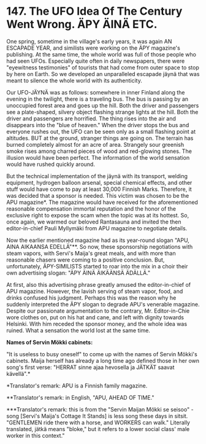 


    
# 147. The UFO Idea Of The Century Went Wrong. ÄPY ÄINÄ ETC.

One spring, sometime in the village's early years, it was again AN ESCAPADE YEAR, and similists were working on the ÄPY magazine's publishing. At the same time, the whole world was full of those people who had seen UFOs. Especially quite often in daily newspapers, there were "eyewitness testimonies" of tourists that had come from outer space to stop by here on Earth. So we developed an unparalleled escapade jäynä that was meant to silence the whole world with its authenticity.

Our UFO-JÄYNÄ was as follows: somewhere in inner Finland along the evening in the twilight, there is a traveling bus. The bus is passing by an unoccupied forest area and goes up the hill. Both the driver and passengers see a plate-shaped, silvery object flashing strange lights at the hill. Both the driver and passengers are horrified. The thing rises into the air and disappears into the "blue of heaven." When the driver stops the bus and everyone rushes out, the UFO can be seen only as a small flashing point at altitudes. BUT at the ground, stranger things are going on. The terrain has burned completely almost for an acre of area. Strangely sour greenish smoke rises among charred pieces of wood and red-glowing stones. The illusion would have been perfect. The information of the world sensation would have rushed quickly around.

But the technical implementation of the jäynä with its transport, welding equipment, hydrogen balloon arsenal, special chemical effects, and other stuff would have come to pay at least 30,000 Finnish Marks. Therefore, it was decided that a sponsor is needed. This victim was chosen to be the APU magazine\*. The magazine would have received for the aforementioned reasonable compensation immortal reputation and the honor of the exclusive right to expose the scam when the topic was at its hottest. So, once again, we warmed our beloved Rantasauna and invited the then editor-in-chief Pauli Myllymäki from APU magazine to negotiate details.

Now the earlier mentioned magazine had as its year-round slogan "APU, AINA AIKAANSA EDELLÄ"\*\*. So now, these sponsorship negotiations with steam vapors, with Servi's Maija's great meals, and with more than reasonable chasers were coming to a positive conclusion. But, unfortunately, ÄPY-SIMILISTS started to roar into the mix in a choir their own advertising slogan: "ÄPY ÄINÄ ÄIKÄÄNSÄ ÄDÄLLÄ."

At first, also this advertising phrase greatly amused the editor-in-chief of APU magazine. However, the lavish serving of steam vapor, food, and drinks confused his judgment. Perhaps this was the reason why he suddenly interpreted the ÄPY slogan to degrade APU's venerable magazine. Despite our passionate argumentation to the contrary, Mr. Editor-in-Chie wore clothes on, put on his hat and cane, and left with dignity towards Helsinki. With him receded the sponsor money, and the whole idea was ruined.  What a sensation the world lost at the same time.

**Names of Servin Mökki cabinets:**

"It is useless to busy oneself" to come up with the names of Servin Mökki's cabinets. Maija herself has already a long time ago defined those in her own song's first verse: "HERRAT sinne ajaa hevosella ja JÄTKÄT saavat kävellä".\*

\*Translator's remark: APU is a Finnish family magazine.

\*\*Translator's remark: in English, "APU, AHEAD OF TIME."

\*\*\*Translator's remark: this is from the "Servin Maijan Mökki se seisoo" -song [Servi's Maija's Cottage It Stands] is less song these days in sitsit. "GENTLEMEN ride there with a horse, and WORKERS can walk." Literally translated, jätkä means "bloke," but it refers to a lower social class' male worker in this context."
